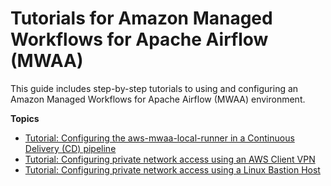 # Tutorials for Amazon Managed Workflows for Apache Airflow \(MWAA\)<a name="tutorials"></a>

This guide includes step\-by\-step tutorials to using and configuring an Amazon Managed Workflows for Apache Airflow \(MWAA\) environment\.

**Topics**
+ [Tutorial: Configuring the aws\-mwaa\-local\-runner in a Continuous Delivery \(CD\) pipeline](tutorials-docker.md)
+ [Tutorial: Configuring private network access using an AWS Client VPN](tutorials-private-network-vpn-client.md)
+ [Tutorial: Configuring private network access using a Linux Bastion Host](tutorials-private-network-bastion.md)